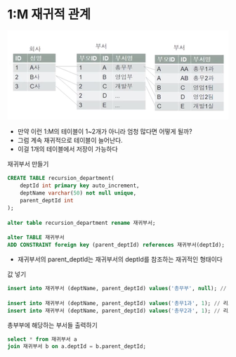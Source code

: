 # 1:M 재귀적 관계

![3.JPG](Image%2F3.JPG)

- 만약 이런 1:M의 테이블이 1~2개가 아니라 엄청 많다면 어떻게 될까? 
- 그럼 계속 재귀적으로 테이블이 늘어난다. 
- 이걸 1개의 테이블에서 저장이 가능하다 

재귀부서 만들기 
```sql
CREATE TABLE recursion_department(
	deptId int primary key auto_increment,
    deptName varchar(50) not null unique,
    parent_deptId int
);

alter table recursion_department rename 재귀부서;

alter TABLE 재귀부서
ADD CONSTRAINT foreign key (parent_deptId) references 재귀부서(deptId); 
```
- 재귀부서의 parent_deptId는 재귀부서의 deptId를 참조하는 재귀적인 형태이다

값 넣기
```sql
insert into 재귀부서 (deptName, parent_deptId) values('총무부', null); // 루프 부서 

insert into 재귀부서 (deptName, parent_deptId) values('총무1과', 1); // 리프 or 중간 부서
insert into 재귀부서 (deptName, parent_deptId) values('총무2과', 1); // 리프 or 중간 부서
```

총부부에 해당하는 부서들 출력하기 
```sql
select * from 재귀부서 a 
join 재귀부서 b on a.deptId = b.parent_deptId;
```

